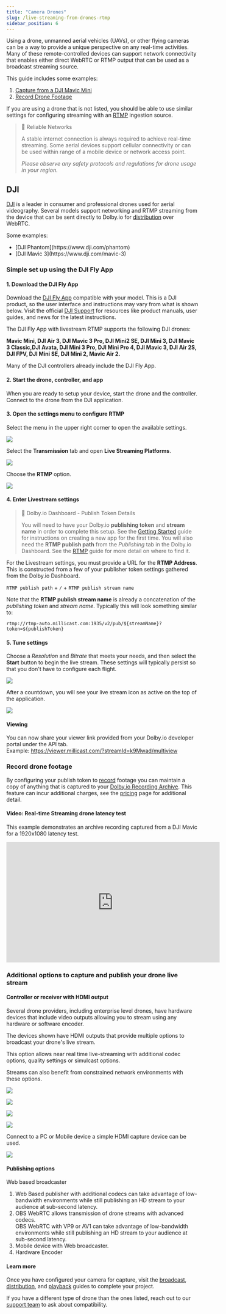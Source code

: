```yaml
---
title: "Camera Drones"
slug: /live-streaming-from-drones-rtmp
sidebar_position: 6
---
```

Using a drone, unmanned aerial vehicles (UAVs), or other flying cameras can be a way to provide a unique perspective on any real-time activities. Many of these remote-controlled devices can support network connectivity that enables either direct WebRTC or RTMP output that can be used as a broadcast streaming source.

This guide includes some examples:

1. [Capture from a DJI Mavic Mini](/millicast/capture/live-streaming-from-drones-rtmp.md#capture-from-a-dji-mavic-mini)
2. [Record Drone Footage](/millicast/capture/live-streaming-from-drones-rtmp.md#record-drone-footage)

If you are using a drone that is not listed, you should be able to use similar settings for configuring streaming with an [RTMP](/millicast/broadcast/using-rtmp-and-rtmps.md) ingestion source.

> 🚧 Reliable Networks
> 
> A stable internet connection is always required to achieve real-time streaming. Some aerial devices support cellular connectivity or can be used within range of a mobile device or network access point.
> 
> _Please observe any safety protocols and regulations for drone usage in your region._

## DJI

[DJI](https://www.dji.com/) is a leader in consumer and professional drones used for aerial videography. Several models support networking and RTMP streaming from the device that can be sent directly to Dolby.io for [distribution](/millicast/distribution/index.mdx) over WebRTC.

Some examples:

<ul class="checkBoxList">
<li>[DJI Phantom](https://www.dji.com/phantom)</li>
<li>[DJI Mavic 3](https://www.dji.com/mavic-3)</li>
</ul>

### Simple set up using the DJI Fly App

#### 1. Download the DJI Fly App

Download the [DJI Fly App](https://www.dji.com/au/downloads) compatible with your model. This is a DJI product, so the user interface and instructions may vary from what is shown below. Visit the official [DJI Support](https://www.dji.com/au/support?site=brandsite&from=nav) for resources like product manuals, user guides, and news for the latest instructions.

The DJI Fly App with livestream RTMP supports the following DJI drones: 

**Mavic Mini, DJI Air 3, DJI Mavic 3 Pro, DJI Mini2 SE, DJI Mini 3, DJI Mavic 3 Classic,DJI Avata, DJI Mini 3 Pro,  DJI Mini Pro 4, DJI Mavic 3, DJI Air 2S, DJI FPV, DJI Mini SE, DJI Mini 2, Mavic Air 2.**

Many of the DJI controllers already include the DJI Fly App.

#### 2. Start the drone, controller, and app

When you are ready to setup your device, start the drone and the controller. Connect to the drone from the DJI  application. 

#### 3. Open the settings menu to configure RTMP

Select the menu in the upper right corner to open the available settings.


![](../assets/img/dolbyio-dji-drone-streaming-menu.jpg)



Select the **Transmission** tab and open **Live Streaming Platforms**.


![](../assets/img/dolbyio-dji-drone-transmission-menu.jpg)



Choose the **RTMP** option.


![](../assets/img/dolbyio-dji-drone-live-streaming-menu.jpg)



#### 4. Enter Livestream settings

> 📘 Dolby.io Dashboard - Publish Token Details
> 
> You will need to have your Dolby.io **publishing token** and **stream name** in order to complete this setup. See the [Getting Started](/millicast/getting-started/using-the-dashboard.md) guide for instructions on creating a new app for the first time. You will also need the **RTMP publish path** from the _Publishing_ tab in the Dolby.io Dashboard. See the [RTMP](/millicast/broadcast/using-rtmp-and-rtmps.md) guide for more detail on where to find it.

For the Livestream settings, you must provide a URL for the **RTMP Address**. This is constructed from a few of your publisher token settings gathered from the Dolby.io Dashboard.

<div style={{marginLeft: "20px"}}>

`RTMP publish path` + `/` + `RTMP publish stream name`

</div>

Note that the **RTMP publish stream name** is already a concatenation of the _publishing token_ and _stream name_. Typically this will look something similar to:

```
rtmp://rtmp-auto.millicast.com:1935/v2/pub/${streamName}?token=${publishToken}
```

#### 5. Tune settings

Choose a _Resolution_ and _Bitrate_ that meets your needs, and then select the **Start** button to begin the live stream. These settings will typically persist so that you don't have to configure each flight.


![](../assets/img/Screenshot_20220113-112623.jpg)



After a countdown, you will see your live stream icon as active on the top of the application.


![](../assets/img/Screenshot_20220113-112908.jpg)



#### Viewing

You can now share your viewer link provided from your Dolby.io developer portal under the API tab.  
Example:  https://viewer.millicast.com/?streamId=k9Mwad/multiview

### Record drone footage

By configuring your publish token to [record](/millicast/distribution/stream-recordings/index.mdx) footage you can maintain a copy of anything that is captured to your [Dolby.io Recording Archive](/millicast/distribution/stream-recordings/index.mdx#managing-recording). This feature can incur additional charges, see the [pricing](https://dolby.io/pricing) page for additional detail.
#### Video: Real-time Streaming drone latency test

This example demonstrates an archive recording captured from a DJI Mavic for a 1920x1080 latency test.

<div className="youtube-container">
  <iframe width="560" height="315" src="https://www.youtube.com/embed/44GWULy5Jlw" title="YouTube video player" frameborder="0" allow="accelerometer; autoplay; clipboard-write; encrypted-media; gyroscope; picture-in-picture; web-share" allowfullscreen></iframe>
</div>



### Additional options to capture and publish your drone live stream

#### Controller or receiver with HDMI output

Several drone providers, including enterprise level drones, have hardware devices that include video outputs allowing you to stream using any hardware or software encoder. 

The devices shown have HDMI outputs that provide multiple options to broadcast your drone's live stream.

This option allows near real time live-streaming with additional codec options, quality settings or simulcast options.

Streams can also benefit from constrained network environments with these options.


![](../assets/img/Dji_Pro_Controller.png)




![](../assets/img/DJI_Plus_Controller.png)




![](../assets/img/Autel_Drones_Smart_Controller.png)




![](../assets/img/Autel_Live_Deck.png)



Connect to a PC or Mobile device a simple HDMI capture device can be used.


![](../assets/img/hdmi.png)



#### Publishing options

Web based broadcaster

1. Web Based publisher with additional codecs can take advantage of low-bandwidth environments while still publishing an HD stream to your audience at sub-second latency.
2. OBS WebRTC allows transmission of drone streams with advanced codecs.  
   OBS WebRTC with VP9 or AV1 can take advantage of low-bandwidth environments while still publishing an HD stream to your audience at sub-second latency.
3. Mobile device with Web broadcaster.
4. Hardware Encoder

#### Learn more

Once you have configured your camera for capture, visit the [broadcast](/millicast/broadcast/index.mdx), [distribution](/millicast/distribution/index.mdx), and [playback](/millicast/playback/index.mdx) guides to complete your project.

If you have a different type of drone than the ones listed, reach out to our [support team](https://support.dolby.io/) to ask about compatibility.
